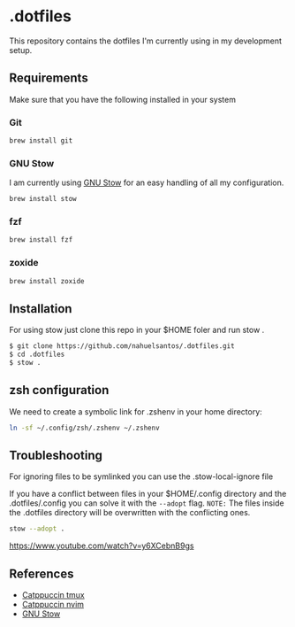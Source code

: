 # .dotfiles
This repository contains the dotfiles I'm currently using in my development setup.

## Requirements

Make sure that you have the following installed in your system

### Git

```zsh
brew install git
```

### GNU Stow

I am currently using [GNU Stow](https://www.gnu.org/software/stow/) for an easy handling of all my configuration. 

```zsh
brew install stow
```

### fzf

```zsh
brew install fzf
```

### zoxide

```zsh
brew install zoxide
```

## Installation

For using stow just clone this repo in your $HOME foler and run stow .

```zsh
$ git clone https://github.com/nahuelsantos/.dotfiles.git
$ cd .dotfiles
$ stow .
```

## zsh configuration
We need to create a symbolic link for .zshenv in your home directory:
```zsh
ln -sf ~/.config/zsh/.zshenv ~/.zshenv
```

## Troubleshooting

For ignoring files to be symlinked you can use the .stow-local-ignore file

If you have a conflict between files in your $HOME/.config directory and the .dotfiles/.config you can solve it with the ```--adopt``` flag. ```NOTE:``` The files inside the .dotfiles directory will be overwritten with the conflicting ones.

```zsh
stow --adopt . 
```
https://www.youtube.com/watch?v=y6XCebnB9gs

## References
* [Catppuccin tmux](https://github.com/catppuccin/tmux)
* [Catppuccin nvim](https://github.com/catppuccin/nvim)
* [GNU Stow](https://www.gnu.org/software/stow/)